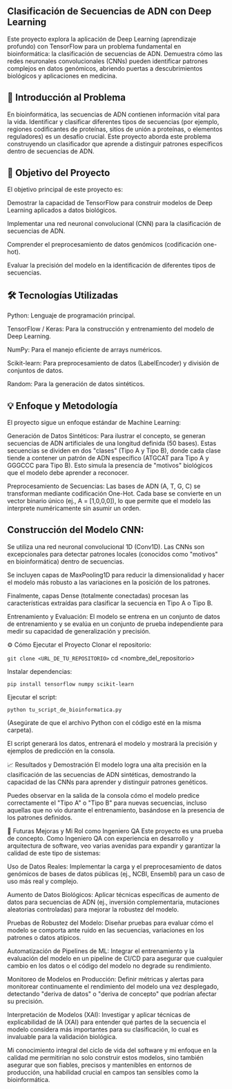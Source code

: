 ## Clasificación de Secuencias de ADN con Deep Learning
Este proyecto explora la aplicación de Deep Learning (aprendizaje profundo) con TensorFlow para un problema fundamental en bioinformática: la clasificación de secuencias de ADN. Demuestra cómo las redes neuronales convolucionales (CNNs) pueden identificar patrones complejos en datos genómicos, abriendo puertas a descubrimientos biológicos y aplicaciones en medicina.

## 🧬 Introducción al Problema
En bioinformática, las secuencias de ADN contienen información vital para la vida. Identificar y clasificar diferentes tipos de secuencias (por ejemplo, regiones codificantes de proteínas, sitios de unión a proteínas, o elementos reguladores) es un desafío crucial. Este proyecto aborda este problema construyendo un clasificador que aprende a distinguir patrones específicos dentro de secuencias de ADN.

## 🎯 Objetivo del Proyecto
El objetivo principal de este proyecto es:

Demostrar la capacidad de TensorFlow para construir modelos de Deep Learning aplicados a datos biológicos.

Implementar una red neuronal convolucional (CNN) para la clasificación de secuencias de ADN.

Comprender el preprocesamiento de datos genómicos (codificación one-hot).

Evaluar la precisión del modelo en la identificación de diferentes tipos de secuencias.

## 🛠️ Tecnologías Utilizadas
Python: Lenguaje de programación principal.

TensorFlow / Keras: Para la construcción y entrenamiento del modelo de Deep Learning.

NumPy: Para el manejo eficiente de arrays numéricos.

Scikit-learn: Para preprocesamiento de datos (LabelEncoder) y división de conjuntos de datos.

Random: Para la generación de datos sintéticos.

## 💡 Enfoque y Metodología
El proyecto sigue un enfoque estándar de Machine Learning:

Generación de Datos Sintéticos: Para ilustrar el concepto, se generan secuencias de ADN artificiales de una longitud definida (50 bases). Estas secuencias se dividen en dos "clases" (Tipo A y Tipo B), donde cada clase tiende a contener un patrón de ADN específico (ATGCAT para Tipo A y GGGCCC para Tipo B). Esto simula la presencia de "motivos" biológicos que el modelo debe aprender a reconocer.

Preprocesamiento de Secuencias: Las bases de ADN (A, T, G, C) se transforman mediante codificación One-Hot. Cada base se convierte en un vector binario único (ej., A = [1,0,0,0]), lo que permite que el modelo las interprete numéricamente sin asumir un orden.

## Construcción del Modelo CNN:

Se utiliza una red neuronal convolucional 1D (Conv1D). Las CNNs son excepcionales para detectar patrones locales (conocidos como "motivos" en bioinformática) dentro de secuencias.

Se incluyen capas de MaxPooling1D para reducir la dimensionalidad y hacer el modelo más robusto a las variaciones en la posición de los patrones.

Finalmente, capas Dense (totalmente conectadas) procesan las características extraídas para clasificar la secuencia en Tipo A o Tipo B.

Entrenamiento y Evaluación: El modelo se entrena en un conjunto de datos de entrenamiento y se evalúa en un conjunto de prueba independiente para medir su capacidad de generalización y precisión.

⚙️ Cómo Ejecutar el Proyecto
Clonar el repositorio:

```git clone <URL_DE_TU_REPOSITORIO>```
cd <nombre_del_repositorio>

Instalar dependencias:

```pip install tensorflow numpy scikit-learn```

Ejecutar el script:

```python tu_script_de_bioinformatica.py ```

(Asegúrate de que el archivo Python con el código esté en la misma carpeta).

El script generará los datos, entrenará el modelo y mostrará la precisión y ejemplos de predicción en la consola.

📈 Resultados y Demostración
El modelo logra una alta precisión en la clasificación de las secuencias de ADN sintéticas, demostrando la capacidad de las CNNs para aprender y distinguir patrones genéticos.

Puedes observar en la salida de la consola cómo el modelo predice correctamente el "Tipo A" o "Tipo B" para nuevas secuencias, incluso aquellas que no vio durante el entrenamiento, basándose en la presencia de los patrones definidos.

🚀 Futuras Mejoras y Mi Rol como Ingeniero QA
Este proyecto es una prueba de concepto. Como Ingeniero QA con experiencia en desarrollo y arquitectura de software, veo varias avenidas para expandir y garantizar la calidad de este tipo de sistemas:

Uso de Datos Reales: Implementar la carga y el preprocesamiento de datos genómicos de bases de datos públicas (ej., NCBI, Ensembl) para un caso de uso más real y complejo.

Aumento de Datos Biológicos: Aplicar técnicas específicas de aumento de datos para secuencias de ADN (ej., inversión complementaria, mutaciones aleatorias controladas) para mejorar la robustez del modelo.

Pruebas de Robustez del Modelo: Diseñar pruebas para evaluar cómo el modelo se comporta ante ruido en las secuencias, variaciones en los patrones o datos atípicos.

Automatización de Pipelines de ML: Integrar el entrenamiento y la evaluación del modelo en un pipeline de CI/CD para asegurar que cualquier cambio en los datos o el código del modelo no degrade su rendimiento.

Monitoreo de Modelos en Producción: Definir métricas y alertas para monitorear continuamente el rendimiento del modelo una vez desplegado, detectando "deriva de datos" o "deriva de concepto" que podrían afectar su precisión.

Interpretación de Modelos (XAI): Investigar y aplicar técnicas de explicabilidad de IA (XAI) para entender qué partes de la secuencia el modelo considera más importantes para su clasificación, lo cual es invaluable para la validación biológica.

Mi conocimiento integral del ciclo de vida del software y mi enfoque en la calidad me permitirían no solo construir estos modelos, sino también asegurar que son fiables, precisos y mantenibles en entornos de producción, una habilidad crucial en campos tan sensibles como la bioinformática.
